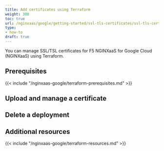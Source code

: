 ```yaml
---
title: Add certificates using Terraform
weight: 300
toc: true
url: /nginxaas/google/getting-started/ssl-tls-certificates/ssl-tls-certificates-terraform/
type:
- how-to
draft: true
---
```


You can manage SSL/TSL certificates for F5 NGINXaaS for Google Cloud (NGINXaaS) using Terraform.

## Prerequisites

{{< include "/nginxaas-google/terraform-prerequisites.md" >}}

## Upload and manage a certificate

## Delete a deployment


## Additional resources

{{< include "/nginxaas-google/terraform-resources.md" >}}